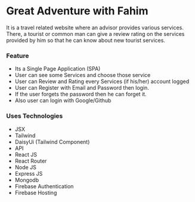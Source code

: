 # Great Adventure with Fahim

It is a travel related website where an advisor provides various services. There, a tourist or common man can give a review rating on the services provided by him so that he can know about new tourist services.

### Feature

- Its a Single Page Application (SPA)
- User can see some Services and choose those service
- User can Review and Rating every Services (if his/her) account logged
- User can Register with Email and Password then login.
- If the user forgets the password then he can forget it.
- Also user can login with Google/Github

### Uses Technologies

- JSX
- Tailwind
- DaisyUi (Tailwind Component)
- API
- React JS
- React Router
- Node JS
- Express JS
- Mongodb
- Firebase Authentication
- Firebase Hosting
